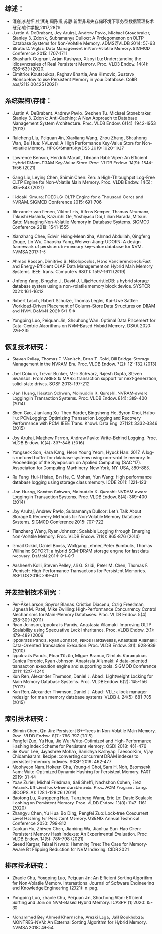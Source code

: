 ## 综述：

- 潘巍,李战怀,杜洪涛,周陈超,苏静.新型非易失存储环境下事务型数据管理技术研究.软件学报,2017,28(1)
- Justin A. DeBrabant, Joy Arulraj, Andrew Pavlo, Michael Stonebraker, Stanley B. Zdonik, Subramanya Dulloor: A Prolegomenon on OLTP Database Systems for Non-Volatile Memory. ADMS@VLDB 2014: 57-63
- Stratis D. Viglas: Data Management in Non-Volatile Memory. SIGMOD Conference 2015: 1707-1711
- Shashank Gugnani, Arjun Kashyap, Xiaoyi Lu: Understanding the Idiosyncrasies of Real Persistent Memory. Proc. VLDB Endow. 14(4): 626-639 (2020)
- Dimitrios Koutsoukos, Raghav Bhartia, Ana Klimovic, Gustavo Alonso:How to use Persistent Memory in your Database. CoRR abs/2112.00425 (2021)

## 系统架构\存储：

- Justin A. DeBrabant, Andrew Pavlo, Stephen Tu, Michael Stonebraker, Stanley B. Zdonik: Anti-Caching: A New Approach to Database Management System Architecture. Proc. VLDB Endow. 6(14): 1942-1953 (2013)

- Ruicheng Liu, Peiquan Jin, Xiaoliang Wang, Zhou Zhang, Shouhong Wan, Bei Hua: NVLevel: A High Performance Key-Value Store for Non-Volatile Memory. HPCC/SmartCity/DSS 2019: 1020-1027

- Lawrence Benson, Hendrik Makait, Tilmann Rabl: Viper: An Efficient Hybrid PMem-DRAM Key-Value Store. Proc. VLDB Endow. 14(9): 1544-1556 (2021)

- Gang Liu, Leying Chen, Shimin Chen: Zen: a High-Throughput Log-Free OLTP Engine for Non-Volatile Main Memory. Proc. VLDB Endow. 14(5): 835-848 (2021)

- Hideaki Kimura: FOEDUS: OLTP Engine for a Thousand Cores and NVRAM. SIGMOD Conference 2015: 691-706

- Alexander van Renen, Viktor Leis, Alfons Kemper, Thomas Neumann, Takushi Hashida, Kazuichi Oe, Yoshiyasu Doi, Lilian Harada, Mitsuru Sato: Managing Non-Volatile Memory in Database Systems. SIGMOD Conference 2018: 1541-1555

- Xianzhang Chen, Edwin Hsing-Mean Sha, Ahmad Abdullah, Qingfeng Zhuge, Lin Wu, Chaoshu Yang, Weiwen Jiang: UDORN: A design framework of persistent in-memory key-value database for NVM. NVMSA 2017:1-6

- Ahmad Hassan, Dimitrios S. Nikolopoulos, Hans Vandierendonck:Fast and Energy-Efficient OLAP Data Management on Hybrid Main Memory Systems. IEEE Trans. Computers 68(11): 1597-1611 (2019)

- Jinfeng Yang, Bingzhe Li, David J. Lilja:HeuristicDB:  a hybrid storage database system using a non-volatile memory block device. SYSTOR 2021: 16:1-16:12

- Robert Lasch, Robert Schulze, Thomas Legler, Kai-Uwe Sattler: Workload-Driven Placement of Column-Store Data Structures on DRAM and NVM. DaMoN 2021: 5:1-5:8

- Yongping Luo, Peiquan Jin, Shouhong Wan: Optimal Data Placement for Data-Centric Algorithms on NVM-Based Hybrid Memory. DSAA 2020: 226-235

  

## 恢复技术研究：

- Steven Pelley, Thomas F. Wenisch, Brian T. Gold, Bill Bridge: Storage Management in the NVRAM Era. Proc. VLDB Endow. 7(2): 121-132 (2013)

- Joel Coburn, Trevor Bunker, Meir Schwarz, Rajesh Gupta, Steven Swanson: From ARIES to MARS: transaction support for next-generation, solid-state drives. SOSP 2013: 197-212

- Jian Huang, Karsten Schwan, Moinuddin K. Qureshi: NVRAM-aware Logging in Transaction Systems. Proc. VLDB Endow. 8(4): 389-400 (2014)

- Shen Gao, Jianliang Xu, Theo Härder, Bingsheng He, Byron Choi, Haibo Hu: PCMLogging: Optimizing Transaction Logging and Recovery Performance with PCM. IEEE Trans. Knowl. Data Eng. 27(12): 3332-3346 (2015)

- Joy Arulraj, Matthew Perron, Andrew Pavlo: Write-Behind Logging. Proc. VLDB Endow. 10(4): 337-348 (2016)

- Yongseok Son, Hara Kang, Heon Young Yeom,  Hyuck Han: 2017. A log-structured buffer for database systems using non-volatile memory. In Proceedings of the Symposium on Applied Computing (SAC '17). Association for Computing Machinery, New York, NY, USA, 880–886. 

- Ru Fang, Hui-I Hsiao, Bin He, C. Mohan, Yun Wang: High performance database logging using storage class memory. ICDE 2011: 1221-1231

- Jian Huang, Karsten Schwan, Moinuddin K. Qureshi: NVRAM-aware Logging in Transaction Systems. Proc. VLDB Endow. 8(4): 389-400 (2014)

- Joy Arulraj, Andrew Pavlo, Subramanya Dulloor: Let's Talk About Storage & Recovery Methods for Non-Volatile Memory Database Systems. SIGMOD Conference 2015: 707-722

- Tianzheng Wang, Ryan Johnson: Scalable Logging through Emerging Non-Volatile Memory. Proc. VLDB Endow. 7(10): 865-876 (2014)

- Ismail Oukid, Daniel Booss, Wolfgang Lehner, Peter Bumbulis, Thomas Willhalm: SOFORT: a hybrid SCM-DRAM storage engine for fast data recovery. DaMoN 2014: 8:1-8:7

- Aasheesh Kolli, Steven Pelley, Ali G. Saidi, Peter M. Chen, Thomas F. Wenisch: High-Performance Transactions for Persistent Memories. ASPLOS 2016: 399-411

  

## 并发控制技术研究：

- Per-Åke Larson, Spyros Blanas, Cristian Diaconu, Craig Freedman, Jignesh M. Patel, Mike Zwilling: High-Performance Concurrency Control Mechanisms for Main-Memory Databases. Proc. VLDB Endow. 5(4): 298-309 (2011)
- Ryan Johnson, Ippokratis Pandis, Anastasia Ailamaki: Improving OLTP Scalability using Speculative Lock Inheritance. Proc. VLDB Endow. 2(1): 479-489 (2009)
- Ippokratis Pandis, Ryan Johnson, Nikos Hardavellas, Anastasia Ailamaki:
  Data-Oriented Transaction Execution. Proc. VLDB Endow. 3(1): 928-939 (2010)
- Ippokratis Pandis, Pinar Tözün, Miguel Branco, Dimitris Karampinas, Danica Porobic, Ryan Johnson, Anastasia Ailamaki: A data-oriented transaction execution engine and supporting tools. SIGMOD Conference 2011: 1237-1240
- Kun Ren, Alexander Thomson, Daniel J. Abadi: Lightweight Locking for Main Memory Database Systems. Proc. VLDB Endow. 6(2): 145-156 (2012)
- Kun Ren, Alexander Thomson, Daniel J. Abadi: VLL: a lock manager redesign for main memory database systems. VLDB J. 24(5): 681-705 (2015)



## 索引技术研究：

- Shimin Chen, Qin Jin: Persistent B+-Trees in Non-Volatile Main Memory. Proc. VLDB Endow. 8(7): 786-797 (2015)
- Pengfei Zuo, Yu Hua, Jie Wu: Write-Optimized and High-Performance Hashing Index Scheme for Persistent Memory. OSDI 2018: 461-476
- Se Kwon Lee, Jayashree Mohan, Sanidhya Kashyap, Taesoo Kim, Vijay Chidambaram: Recipe: converting concurrent DRAM indexes to persistent-memory indexes. SOSP 2019: 462-477
- Moohyeon Nam, Hokeun Cha, Young-ri Choi, Sam H. Noh, Beomseok Nam: Write-Optimized Dynamic Hashing for Persistent Memory. FAST 2019: 31-44
- Yoav Zuriel, Michal Friedman, Gali Sheffi, Nachshon Cohen, Erez Petrank:
  Efficient lock-free durable sets. Proc. ACM Program. Lang. 3(OOPSLA): 128:1-128:26 (2019)
- Baotong Lu, Xiangpeng Hao, Tianzheng Wang, Eric Lo: Dash: Scalable Hashing on Persistent Memory. Proc. VLDB Endow. 13(8): 1147-1161 (2020)
- Zhangyu Chen, Yu Hua, Bo Ding, Pengfei Zuo: Lock-free Concurrent Level Hashing for Persistent Memory. USENIX Annual Technical Conference 2020: 799-812
- Daokun Hu, Zhiwen Chen, Jianbing Wu, Jianhua Sun, Hao Chen: Persistent Memory Hash Indexes: An Experimental Evaluation. Proc. VLDB Endow. 14(5): 785-798 (2021)
- Saeed Kargar, Faisal Nawab: Hamming Tree: The Case for Memory-Aware Bit Flipping Reduction for NVM Indexing. CIDR 2021



## 排序技术研究：

- Zhaole Chu, Yongping Luo, Peiquan Jin: An Efficient Sorting Algorithm for Non-Volatile Memory.
  International Journal of Software Engineering and Knowledge Engineering (2021): n. pag.

- Yongping Luo, Zhaole Chu, Peiquan Jin, Shouhong Wan: Efficient Sorting and Join on NVM-Based Hybrid Memory. ICA3PP (1) 2020: 15-30

- Mohammed Bey Ahmed Khernache, Arezki Laga, Jalil Boukhobza: MONTRES-NVM: An External Sorting Algorithm for Hybrid Memory. NVMSA 2018: 49-54

  